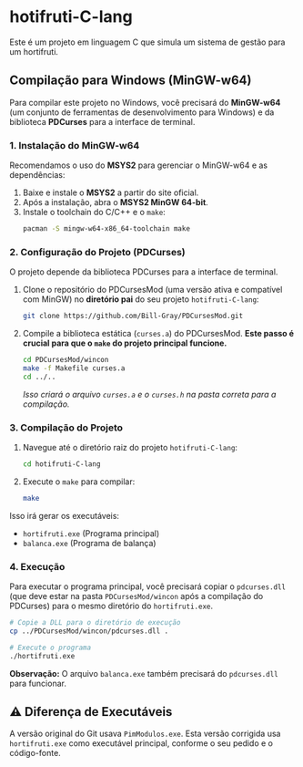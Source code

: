 # hotifruti-C-lang

Este é um projeto em linguagem C que simula um sistema de gestão para um hortifruti.

## Compilação para Windows (MinGW-w64)

Para compilar este projeto no Windows, você precisará do **MinGW-w64** (um conjunto de ferramentas de desenvolvimento para Windows) e da biblioteca **PDCurses** para a interface de terminal.

### 1. Instalação do MinGW-w64

Recomendamos o uso do **MSYS2** para gerenciar o MinGW-w64 e as dependências:

1.  Baixe e instale o **MSYS2** a partir do site oficial.
2.  Após a instalação, abra o **MSYS2 MinGW 64-bit**.
3.  Instale o toolchain do C/C++ e o `make`:
    ```bash
    pacman -S mingw-w64-x86_64-toolchain make
    ```

### 2. Configuração do Projeto (PDCurses)

O projeto depende da biblioteca PDCurses para a interface de terminal.

1.  Clone o repositório do PDCursesMod (uma versão ativa e compatível com MinGW) no **diretório pai** do seu projeto `hotifruti-C-lang`:
    ```bash
    git clone https://github.com/Bill-Gray/PDCursesMod.git
    ```
2.  Compile a biblioteca estática (`curses.a`) do PDCursesMod. **Este passo é crucial para que o `make` do projeto principal funcione.**
    ```bash
    cd PDCursesMod/wincon
    make -f Makefile curses.a
    cd ../..
    ```
    *Isso criará o arquivo `curses.a` e o `curses.h` na pasta correta para a compilação.*

### 3. Compilação do Projeto

1.  Navegue até o diretório raiz do projeto `hotifruti-C-lang`:
    ```bash
    cd hotifruti-C-lang
    ```
2.  Execute o `make` para compilar:
    ```bash
    make
    ```

Isso irá gerar os executáveis:
-   `hortifruti.exe` (Programa principal)
-   `balanca.exe` (Programa de balança)

### 4. Execução

Para executar o programa principal, você precisará copiar o `pdcurses.dll` (que deve estar na pasta `PDCursesMod/wincon` após a compilação do PDCurses) para o mesmo diretório do `hortifruti.exe`.

```bash
# Copie a DLL para o diretório de execução
cp ../PDCursesMod/wincon/pdcurses.dll .

# Execute o programa
./hortifruti.exe
```

**Observação:** O arquivo `balanca.exe` também precisará do `pdcurses.dll` para funcionar.

## ⚠️ Diferença de Executáveis

A versão original do Git usava `PimModulos.exe`. Esta versão corrigida usa `hortifruti.exe` como executável principal, conforme o seu pedido e o código-fonte.

